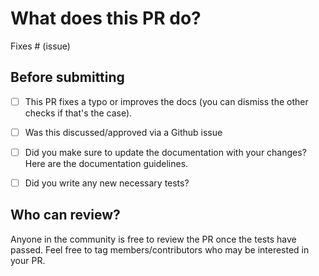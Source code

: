 # What does this PR do?

<!--
Congratulations! You've made it this far! You're not quite done yet though.

Once merged, your PR is going to appear in the release notes with the title you set, so make sure it's a great title that fully reflects the extent of your awesome contribution.

Then, please replace this with a description of the change and which issue is fixed (if applicable). Please also include relevant motivation and context. List any dependencies (if any) that are required for this change.

Once you're done, someone will review your PR shortly (see the section "Who can review?" below to tag some potential reviewers). They may suggest changes to make the code even better. If no one reviewed your PR after a week has passed, don't hesitate to post a new comment @-mentioning the same persons---sometimes notifications get lost.
-->

<!-- Remove if not applicable -->

Fixes # (issue)


## Before submitting
- [ ] This PR fixes a typo or improves the docs (you can dismiss the other checks if that's the case).
- [ ] Was this discussed/approved via a Github issue
- [ ] Did you make sure to update the documentation with your changes? Here are the
      documentation guidelines.
- [ ] Did you write any new necessary tests?


## Who can review?

Anyone in the community is free to review the PR once the tests have passed. Feel free to tag
members/contributors who may be interested in your PR.

<!-- Your PR will be replied to more quickly if you can figure out the right person to tag with @

 If you know how to use git blame, that is the easiest way, otherwise, here is a rough guide of **who to tag**.
 Please tag fewer than 3 people.

Models:

- text models: @mylethidiem
- vision models: @mylethidiem
- audio models: @mylethidiem
- multimodal models: @mylethidiem
- graph models: @mylethidiem

Library:

- generate: @mylethidiem
- continuous batching: @mylethidiem
- pipelines: @mylethidiem
- tokenizers: @mylethidiem
- trainer: @mylethidiem
- attention: @mylethidiem
- model loading (from pretrained, etc): @mylethidiem
- distributed: @mylethidiem
- CIs: @mylethidiem

Integrations:

-

Devices/Backends:

- AMD Bravo

Documentation: @mylethidiem

Research projects are not maintained and should be taken as is.

 -->